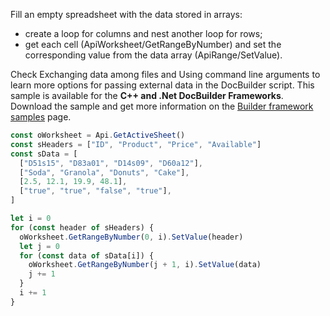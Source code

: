 Fill an empty spreadsheet with the data stored in arrays:

- create a loop for columns and nest another loop for rows;
- get each cell (ApiWorksheet/GetRangeByNumber) and set the corresponding value from the data array (ApiRange/SetValue).

Check Exchanging data among files and Using command line arguments to learn more options for passing external data in the DocBuilder script.
This sample is available for the **C++ and .Net DocBuilder Frameworks**.
Download the sample and get more information on the [Builder framework samples](../../../../Document%20Builder/Builder%20Framework/Builder%20framework%20samples/index.md) page.

```ts document-builder={"documentType": "cell", "editorConfig": {"customization": {"zoom": 60}}}
const oWorksheet = Api.GetActiveSheet()
const sHeaders = ["ID", "Product", "Price", "Available"]
const sData = [
  ["D51s15", "D83a01", "D14s09", "D60a12"],
  ["Soda", "Granola", "Donuts", "Cake"],
  [2.5, 12.1, 19.9, 48.1],
  ["true", "true", "false", "true"],
]

let i = 0
for (const header of sHeaders) {
  oWorksheet.GetRangeByNumber(0, i).SetValue(header)
  let j = 0
  for (const data of sData[i]) {
    oWorksheet.GetRangeByNumber(j + 1, i).SetValue(data)
    j += 1
  }
  i += 1
}
```
